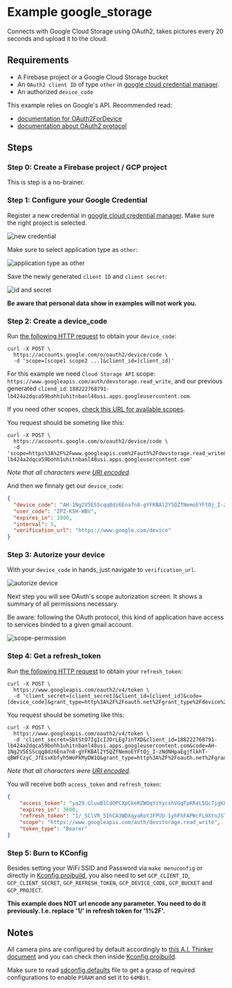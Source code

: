 # Example google_storage

Connects with Google Cloud Storage using OAuth2, takes pictures every 20 seconds and upload it to the cloud.

## Requirements

- A Firebase project or a Google Cloud Storage bucket
- An `OAuth2 client ID` of type `other` in [google cloud credential manager](https://console.cloud.google.com/apis/credentials).
- An authorized `device_code`

This example relies on Google's API. Recommended read:
- [documentation for OAuth2ForDevice](https://developers.google.com/identity/protocols/OAuth2ForDevices)
- [documentation about OAuth2 protocol](https://developers.google.com/identity/protocols/OAuth2)

## Steps

### Step 0: Create a Firebase project / GCP project

This is step is a no-brainer.

### Step 1: Configure your Google Credential

Register a new credential in [google cloud credential manager](https://console.cloud.google.com/apis/credentials). Make sure the right project is selected.

![new credential](../../assets/google_storage/new-credential.png)

Make sure to select application type as `other`:

![application type as other](../../assets/google_storage/credential-type-other.png)

Save the newly generated `client ID` and `client secret`:

![id and secret](../../assets/google_storage/id-secret.png)

**Be aware that personal data show in examples will not work you.**

### Step 2: Create a device_code

Run [the following HTTP request](https://developers.google.com/identity/protocols/OAuth2ForDevices#step-1-request-device-and-user-codes) to obtain your `device_code`: 

```curl
curl -X POST \
  https://accounts.google.com/o/oauth2/device/code \
  -d 'scope=[scope1 scope2 ...]&client_id=[client_id]'
```

For this example we need `Cloud Storage API` scope: `https://www.googleapis.com/auth/devstorage.read_write`, and our previous generated `cliend_id`: `188222768791-lb424a2dqca59bohh1uhitnbanl48usi.apps.googleusercontent.com`.

If you need other scopes, [check this URL for available scopes](https://developers.google.com/identity/protocols/OAuth2ForDevices#allowedscopes).

You request should be someting like this:

```curl
curl -X POST \
  https://accounts.google.com/o/oauth2/device/code \
  -d 'scope=https%3A%2F%2Fwww.googleapis.com%2Fauth%2Fdevstorage.read_write&client_id=188222768791-lb424a2dqca59bohh1uhitnbanl48usi.apps.googleusercontent.com'
```

_Note that all characters were [URI encoded](https://www.urlencoder.org/)._


And then we finnaly get our `device_code`:

```json
{
  "device_code": "AH-1Ng2V5ESScqq8dz6Ena7n8-gYFKBAl2Y5QZfNemoEYFtOj_I-zNdNHpaEgjflkhT-qBWFCzyC_JfEsxKbfyh5WoPkMyDW1Q",
  "user_code": "ZPZ-KSH-WBV",
  "expires_in": 1800,
  "interval": 5,
  "verification_url": "https://www.google.com/device"
}
```

### Step 3: Autorize your device

With your `device_code` in hands, just navigate to 
`verification_url`.

![autorize device](../../assets/google_storage/autorize-device.png)

Next step you will see OAuth's scope autorization screen.
It shows a summary of all permissions necessary.

Be aware: following the OAuth protocol, this kind of application have access to services binded to a given gmail account.

![scope-permission](../../assets/google_storage/scope-permission.png)


### Step 4: Get a refresh_token

Run [the following HTTP request](https://developers.google.com/identity/protocols/OAuth2ForDevices#step-4-poll-googles-authorization-server) to obtain your `refresh_token`: 

```curl
curl -X POST \
  https://www.googleapis.com/oauth2/v4/token \
  -d 'client_secret=[client_secret]&client_id=[client_id]&code=[device_code]&grant_type=http%3A%2F%2Foauth.net%2Fgrant_type%2Fdevice%2F1.0'
```

You request should be someting like this:

```curl
curl -X POST \
  https://www.googleapis.com/oauth2/v4/token \
  -d 'client_secret=SbtStO7IgIcIJDrLEg7inTXD&client_id=188222768791-lb424a2dqca59bohh1uhitnbanl48usi.apps.googleusercontent.com&code=AH-1Ng2V5ESScqq8dz6Ena7n8-gYFKBAl2Y5QZfNemoEYFtOj_I-zNdNHpaEgjflkhT-qBWFCzyC_JfEsxKbfyh5WoPkMyDW1Q&grant_type=http%3A%2F%2Foauth.net%2Fgrant_type%2Fdevice%2F1.0'
```

_Note that all characters were [URI encoded](https://www.urlencoder.org/)._


You will receive both `access_token` and `refresh_token`:

```json
{
    "access_token": "ya29.GluuBlCdOPCXpCkeRZWOqYzYycshVGqTpKR4L5Qc7jgKLuytVWrPqtLeA9jfr9-_oVsIDTthfY-cN2U3Fz0NeMvewb4H3xbSqBsqxOwoC9kFDJiU0nkiy5NwZyED",
    "expires_in": 3600,
    "refresh_token": "1/_SClVR_5IhCA3WDXqyaRoYJFPVU-1yhFhFAPWcFL9XtnJSTfGJhlx4tngrU1wGLO",
    "scope": "https://www.googleapis.com/auth/devstorage.read_write",
    "token_type": "Bearer"
}
```

### Step 5: Burn to KConfig

Besides setting your WiFi SSID and Password via `make menuconfig` or directly in [Kconfig.projbuild](./main/Kconfig.projbuild), you also need to set `GCP_CLIENT_ID`, `GCP_CLIENT_SECRET`, `GCP_REFRESH_TOKEN`, `GCP_DEVICE_CODE`, `GCP_BUCKET` and `GCP_PROJECT`.

**This example does NOT url encode any parameter. You need to do it previously. I.e. replace '1/' in refresh token for '1%2F'.**

## Notes

All camera pins are configured by default accordingly to [this A.I. Thinker document](../../assets/ESP32-CAM_Product_Specification.pdf) and you can check then inside [Kconfig.projbuild](./main/Kconfig.projbuild).

Make sure to read [sdconfig.defaults](./sdconfig.defaults) file to get a grasp of required configurations to enable `PSRAM` and set it to `64MBit`.
